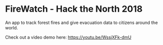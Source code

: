 # FireWatch - Hack the North 2018

An app to track forest fires and give evacuation data to citizens around the world.

Check out a video demo here: https://youtu.be/WssjXFk-dmU
